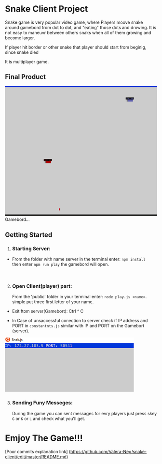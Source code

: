 # Snake Client Project

Snake game  is very popular video game, where Players moove snake around gamebord from dot to dot, and "eating" those dots and drowing. It is not easy to maneuvr between others snaks when all of them growing and become larger. 

If player hit border or other snake that player should start from beginig, since snake died

It is multiplayer game.

## Final Product

!["Gamebord "](/img/Example1.png)
Gamebord...

## Getting Started

1. ### Starting Server:
* From the folder with name server in the terminal enter: 
`npm install`<br />   then enter `npm run play`
the gamebord will open.
<br />


2. ### Open Client(player) part:
    From the 'public' folder in your terminal enter:
`node play.js <name>`. simple put three first letter of your name.

* Exit ftom server(Gamebort):   Ctrl ^ C

* In Case of unsaccessful conection to server check if IP address and PORT in `constantnts.js` similar with IP and PORT on the Gamebort (server).



!["IP/PORT"](/img/ip/port.png)

3. ### Sending Funy Messeges:
   During the game you can sent messages for evry players
   just press skey `G` or `K` or `L`
   and check what you'll get. 




# Emjoy The Game!!!
  



[Poor commits explanation link] (https://github.com/Valera-Neg/snake-client/edit/master/README.md)





